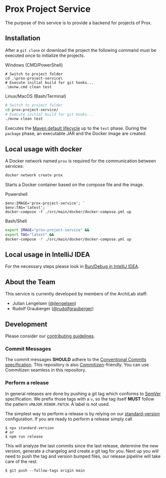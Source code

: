 # Prox Project Service

The purpose of this service is to provide a backend for projects of Prox.

## Installation

After a `git clone` or download the project the following command must be executed once to initialize the projects.

Windows (CMD/PowerShell)

```posh
# Switch to project folder
cd .\prox-project-service\
# Execute initial build for git hooks...
.\mvnw.cmd clean test
```

Linux/MacOS (Bash/Terminal)

```bash
# Switch to project folder
cd prox-project-service/
# Execute initial build for git hooks...
./mvnw clean test
```

Executes the [Maven default lifecycle](https://maven.apache.org/guides/introduction/introduction-to-the-lifecycle.html) up to the `test` phase. During the `package` phase, an executable JAR and the Docker image are created.

## Local usage with docker

A Docker network named `prox` is required for the communication between services:

```bash
docker network create prox
```

Starts a Docker container based on the compose file and the image.

Powershell

```pwsh
$env:IMAGE='prox-project-service'; `
$env:TAG='latest'; `
docker-compose -f ./src/main/docker/docker-compose.yml up
```

Bash/Shell

```bash
export IMAGE="prox-project-service" &&
export TAG="latest" &&
docker-compose -f ./src/main/docker/docker-compose.yml up
```

## Local usage in IntelliJ IDEA

For the necessary steps please look in [Run/Debug in IntelliJ IDEA](https://github.com/Archi-Lab/prox-local-setup#rundebug-in-intellij-idea).

## About the Team

This service is currently developed by members of the ArchiLab staff:

- Julian Lengelsen ([@jlengelsen](https://github.com/jlengelsen))
- Rudolf Grauberger ([@rudolfgrauberger](https://github.com/rudolfgrauberger))

## Development

Please consider our [contributing guidelines](./CONTRIBUTING.md).

### Commit Messages

The commit messages **SHOULD** adhere to the
[Conventional Commits specification](https://conventionalcommits.org/). This
repository is also
[Commitizen](https://github.com/pocommitizen/cz-cli)-friendly. You can use
Commitizen seamless in this repository.

### Perform a release

In general releases are done by pushing a git tag which conforms to
[SemVer](https://semver.org/) specification. We prefix those tags with a `v`, so
the tag itself **MUST** follow the pattern `vMAJOR.MINOR.PATCH`. A label is not
used.

The simplest way to perform a release is by relying on our
[standard-version](https://github.com/conventional-changelog/standard-version)
configuration. If you are ready to perform a release simply call

```shell
$ npx standard-version
# or
$ npm run release
```

This will analyze the last commits since the last release, determine the new
version, generate a changelog and create a git tag for you. Next up you will
need to push the tag and version bumped files, our release pipeline will take
care of the rest.

```shell
$ git push --follow-tags origin main
```
